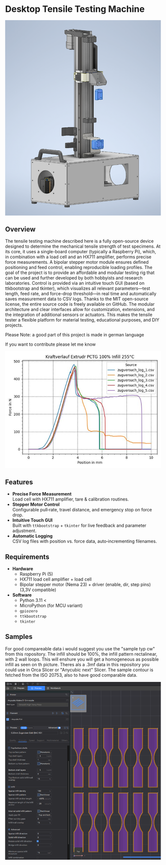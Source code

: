 # Desktop Tensile Testing Machine

![Construction Diagram](Pictures/Konstruktion.png)

## Overview

The tensile testing machine described here is a fully open-source device designed to determine the mechanical tensile strength of test specimens. At its core, it uses a single-board computer (typically a Raspberry Pi), which, in combination with a load cell and an HX711 amplifier, performs precise force measurements. A bipolar stepper motor module ensures defined positioning and feed control, enabling reproducible loading profiles.
The goal of the project is to provide an affordable and modular testing rig that can be used and further developed by both hobbyists and research laboratories. Control is provided via an intuitive touch GUI (based on ttkbootstrap and tkinter), which visualizes all relevant parameters—test length, feed rate, and force-drop threshold—in real time and automatically saves measurement data to CSV logs.
Thanks to the MIT open-source license, the entire source code is freely available on GitHub. The modular architecture and clear interfaces allow for customization, extensions, and the integration of additional sensors or actuators. This makes the tensile tester a flexible platform for material testing, educational purposes, and DIY projects.

Please Note: a good part of this project is made in german language

If you want to contribute please let me know 


![Construction Diagram](Pictures/Diagram_Extrudr_PCTG.jpeg)

## Features

- **Precise Force Measurement**  
  Load cell with HX711 amplifier, tare & calibration routines.
- **Stepper Motor Control**  
  Configurable pull‑rate, travel distance, and emergency stop on force drop.
- **Intuitive Touch GUI**  
  Built with `ttkbootstrap` + `tkinter` for live feedback and parameter adjustment.
- **Automatic Logging**  
  CSV log files with position vs. force data, auto‑incrementing filenames.


## Requirements

- **Hardware**  
  - Raspberry Pi (5)  
  - HX711 load cell amplifier + load cell  
  - Bipolar stepper motor (Nema 23) + driver (enable, dir, step pins) (3,3V compatible) 
- **Software**  
  - Python 3.11 < 
  - MicroPython (for MCU variant)  
  - `gpiozero`  
  - `ttkbootstrap`  
  - `tkinter`

## Samples 

For good compareable data i would suggest you use the "sample typ cw" from this ropository. The infill should be 100%, the infill pattern rectalinear, with 2 wall loops. This will enshure you will get a homogeneous as possible infill as seen on th picture. Theres als a .3mf data in this repository you could use in Orca Slicer or "Anycubic next" Slicer. The sample contour is fetched from the ISO 20753, also to have good comparable data.


![Construction Diagram](Pictures/Proben.png)
